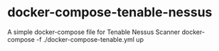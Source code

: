 # docker-compose-tenable-nessus
A simple docker-compose file for Tenable Nessus Scanner
docker-compose -f ./docker-compose-tenable.yml up
